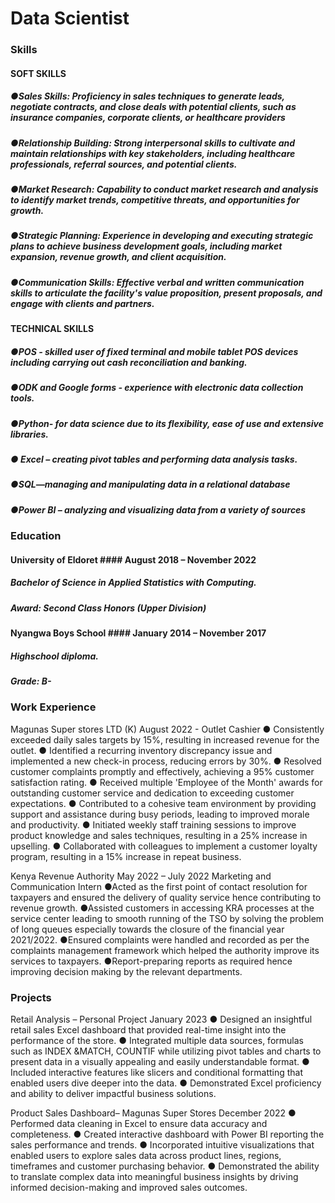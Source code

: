 # Data Scientist

### Skills
#### SOFT SKILLS
##### ●Sales Skills: Proficiency in sales techniques to generate leads, negotiate contracts, and close deals with potential clients, such as insurance companies, corporate clients, or healthcare providers
##### ●Relationship Building: Strong interpersonal skills to cultivate and maintain relationships with key stakeholders, including healthcare professionals, referral sources, and potential clients.
##### ●Market Research: Capability to conduct market research and analysis to identify market trends, competitive threats, and opportunities for growth.
##### ●Strategic Planning: Experience in developing and executing strategic plans to achieve business development goals, including market expansion, revenue growth, and client acquisition.
##### ●Communication Skills: Effective verbal and written communication skills to articulate the facility's value proposition, present proposals, and engage with clients and partners.

#### TECHNICAL SKILLS
##### ●POS - skilled user of fixed terminal and mobile tablet POS devices including carrying out cash reconciliation and banking. 
##### ●ODK and Google forms - experience with electronic data collection tools.
##### ●Python-  for data science due to its flexibility, ease of use and extensive libraries.
##### ● Excel – creating pivot tables and performing data analysis tasks.
##### ●SQL—managing and manipulating data in a relational database
##### ●Power BI – analyzing and visualizing data from a variety of sources


### Education
#### University of Eldoret                                                                   #### August 2018 – November 2022
##### Bachelor of Science in Applied Statistics with Computing.
##### Award: Second Class Honors (Upper Division)    

#### Nyangwa Boys School                                                                 #### January 2014 – November 2017
##### Highschool diploma.
##### Grade: B-


### Work Experience
Magunas Super stores LTD (K)	                                             August 2022 -
Outlet Cashier
● Consistently exceeded daily sales targets by 15%, resulting in increased revenue for the outlet.
● Identified a recurring inventory discrepancy issue and implemented a new check-in process, reducing errors by 30%.
● Resolved customer complaints promptly and effectively, achieving a 95% customer satisfaction rating.
● Received multiple 'Employee of the Month' awards for outstanding customer service and dedication to exceeding customer expectations.
● Contributed to a cohesive team environment by providing support and assistance during busy periods, leading to improved morale and productivity.
● Initiated weekly staff training sessions to improve product knowledge and sales techniques, resulting in a 25% increase in upselling.
● Collaborated with colleagues to implement a customer loyalty program, resulting in a 15% increase in repeat business.

Kenya Revenue Authority	                                                                                              May 2022 – July 2022
Marketing and Communication Intern
●Acted as the first point of contact resolution for taxpayers and ensured the delivery of quality service hence contributing to revenue growth.
●Assisted customers in accessing KRA processes at the service center leading to smooth running of the TSO by solving the problem of long queues especially towards the closure of the financial year 2021/2022.
●Ensured complaints were handled and recorded as per the complaints management framework which helped the authority improve its services to taxpayers.
●Report-preparing reports as required hence improving decision making by the relevant departments.

### Projects
Retail Analysis – Personal Project
January 2023
● Designed an insightful retail sales Excel dashboard that provided real-time insight into the performance of the store.
● Integrated multiple data sources, formulas such as INDEX &MATCH, COUNTIF while utilizing pivot tables and charts to present data in a visually appealing and easily understandable format.
● Included interactive features like slicers and conditional formatting that enabled users dive deeper into the data.
● Demonstrated Excel proficiency and ability to deliver impactful business solutions.

Product Sales Dashboard– Magunas Super Stores
December 2022
● Performed data cleaning in Excel to ensure data accuracy and completeness.
● Created interactive dashboard with Power BI reporting the sales performance and trends.
● Incorporated intuitive visualizations that enabled users to explore sales data across product lines, regions, timeframes and customer purchasing behavior.
● Demonstrated the ability to translate complex data into meaningful business insights by driving informed decision-making and improved sales outcomes.
